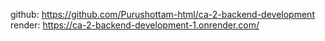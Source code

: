 github: https://github.com/Purushottam-html/ca-2-backend-development
render: https://ca-2-backend-development-1.onrender.com/
